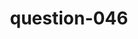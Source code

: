 ---
layout: question
title: question-046
number: 46
question: Name a chore that people put off because they have work the next day.
answer1: Take out trash | 35
answer2: Dishes | 30
answer3: Vacuum | 18
answer4: Laundry | 6
answer5: Clean bathroom | 4
answer6: Dust | 3
answer7:
answer8:
answer9:
answer10:
---